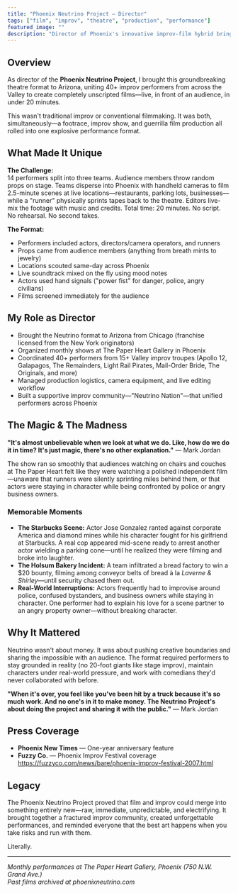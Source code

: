 ```yaml
---
title: "Phoenix Neutrino Project — Director"
tags: ["film", "improv", "theatre", "production", "performance"]
featured_image: ""
description: "Director of Phoenix's innovative improv-film hybrid bringing together 40+ Valley performers for live kamikaze filmmaking."
---
```


## Overview

As director of the **Phoenix Neutrino Project**, I brought this groundbreaking theatre format to Arizona, uniting 40+ improv performers from across the Valley to create completely unscripted films—live, in front of an audience, in under 20 minutes.

This wasn't traditional improv or conventional filmmaking. It was both, simultaneously—a footrace, improv show, and guerrilla film production all rolled into one explosive performance format.

## What Made It Unique

**The Challenge:**  
14 performers split into three teams. Audience members throw random props on stage. Teams disperse into Phoenix with handheld cameras to film 2.5-minute scenes at live locations—restaurants, parking lots, businesses—while a "runner" physically sprints tapes back to the theatre. Editors live-mix the footage with music and credits. Total time: 20 minutes. No script. No rehearsal. No second takes.

**The Format:**
- Performers included actors, directors/camera operators, and runners
- Props came from audience members (anything from breath mints to jewelry)
- Locations scouted same-day across Phoenix
- Live soundtrack mixed on the fly using mood notes
- Actors used hand signals ("power fist" for danger, police, angry civilians)
- Films screened immediately for the audience

## My Role as Director

- Brought the Neutrino format to Arizona from Chicago (franchise licensed from the New York originators)
- Organized monthly shows at The Paper Heart Gallery in Phoenix
- Coordinated 40+ performers from 15+ Valley improv troupes (Apollo 12, Galapagos, The Remainders, Light Rail Pirates, Mail-Order Bride, The Originals, and more)
- Managed production logistics, camera equipment, and live editing workflow
- Built a supportive improv community—"Neutrino Nation"—that unified performers across Phoenix

## The Magic & The Madness

**"It's almost unbelievable when we look at what we do. Like, how do we do it in time? It's just magic, there's no other explanation."** — Mark Jordan

The show ran so smoothly that audiences watching on chairs and couches at The Paper Heart felt like they were watching a polished independent film—unaware that runners were silently sprinting miles behind them, or that actors were staying in character while being confronted by police or angry business owners.

### Memorable Moments

- **The Starbucks Scene:** Actor Jose Gonzalez ranted against corporate America and diamond mines while his character fought for his girlfriend at Starbucks. A real cop appeared mid-scene ready to arrest another actor wielding a parking cone—until he realized they were filming and broke into laughter.
- **The Holsum Bakery Incident:** A team infiltrated a bread factory to win a $20 bounty, filming among conveyor belts of bread à la *Laverne & Shirley*—until security chased them out.
- **Real-World Interruptions:** Actors frequently had to improvise around police, confused bystanders, and business owners while staying in character. One performer had to explain his love for a scene partner to an angry property owner—without breaking character.

## Why It Mattered

Neutrino wasn't about money. It was about pushing creative boundaries and sharing the impossible with an audience. The format required performers to stay grounded in reality (no 20-foot giants like stage improv), maintain characters under real-world pressure, and work with comedians they'd never collaborated with before.

**"When it's over, you feel like you've been hit by a truck because it's so much work. And no one's in it to make money. The Neutrino Project's about doing the project and sharing it with the public."** — Mark Jordan

## Press Coverage

- **Phoenix New Times** — One-year anniversary feature  
- **Fuzzy Co.** — Phoenix Improv Festival coverage  
  https://fuzzyco.com/news/bare/phoenix-improv-festival-2007.html

## Legacy

The Phoenix Neutrino Project proved that film and improv could merge into something entirely new—raw, immediate, unpredictable, and electrifying. It brought together a fractured improv community, created unforgettable performances, and reminded everyone that the best art happens when you take risks and run with them.

Literally.

---

*Monthly performances at The Paper Heart Gallery, Phoenix (750 N.W. Grand Ave.)*  
*Past films archived at phoenixneutrino.com*
